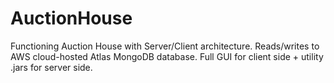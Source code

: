 # AuctionHouse
Functioning Auction House with Server/Client architecture. Reads/writes to AWS cloud-hosted Atlas MongoDB database. Full GUI for client side + utility .jars for server side.
